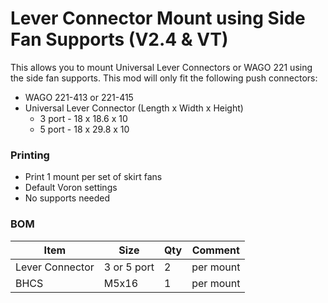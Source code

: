 # Lever Connector Mount using Side Fan Supports (V2.4 & VT)

This allows you to mount Universal Lever Connectors or WAGO 221 using the side fan supports.
This mod will only fit the following push connectors:
  * WAGO 221-413 or 221-415
  * Universal Lever Connector (Length x Width x Height)
      * 3 port - 18 x 18.6 x 10
      * 5 port - 18 x 29.8 x 10

### Printing
  * Print 1 mount per set of skirt fans
  * Default Voron settings
  * No supports needed

### BOM
Item | Size | Qty | Comment 
--- | --- | --- | ---
Lever Connector | 3 or 5 port | 2 | per mount
BHCS | M5x16 | 1 | per mount

